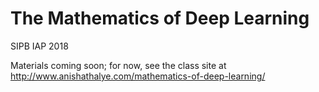 # The Mathematics of Deep Learning

SIPB IAP 2018

Materials coming soon; for now, see the class site at
http://www.anishathalye.com/mathematics-of-deep-learning/
